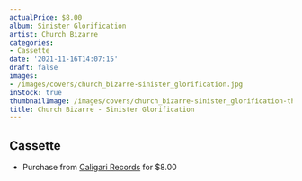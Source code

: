 ```yaml
---
actualPrice: $8.00
album: Sinister Glorification
artist: Church Bizarre
categories:
- Cassette
date: '2021-11-16T14:07:15'
draft: false
images:
- /images/covers/church_bizarre-sinister_glorification.jpg
inStock: true
thumbnailImage: /images/covers/church_bizarre-sinister_glorification-thumb.jpg
title: Church Bizarre - Sinister Glorification
---
```


## Cassette
* Purchase from [Caligari Records](https://caligarirecords.storenvy.com/products/31519945-church-bizarre-sinister-glorification) for $8.00
